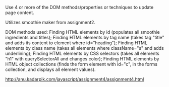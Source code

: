 Use 4 or  more of the DOM methods/properties or techniques to update page content.

Utilizes smoothie maker from assignment2.

DOM methods used: 
Finding HTML elements by id (populates all smoothie ingredients and titles);
Finding HTML elements by tag name (takes tag "title" and adds its content to element where id="heading");
Finding HTML elements by class name (takes all elements where className="s" and adds underlining);
Finding HTML elements by CSS selectors (takes all elements "h1" with querySelectorAll and changes color);
Finding HTML elements by HTML object collections (finds the form element with id="c", in the forms collection, and displays all element values).

http://anu.kadarpik.com/javascript/assignment4/assignment4.html